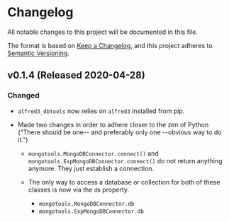 # Changelog
All notable changes to this project will be documented in this file.

The format is based on [Keep a Changelog](https://keepachangelog.com/en/1.0.0/),
and this project adheres to [Semantic Versioning](https://semver.org/spec/v2.0.0.html).


## v0.1.4 (Released 2020-04-28)

### Changed

* `alfred3_dbtools` now relies on `alfred3` installed from pip.

* Made two changes in order to adhere closer to the zen of Python ("There should be one-- and preferably only one --obvious way to do it.")
    + `mongotools.MongoDBConnector.connect()` and `mongotools.ExpMongoDBConnector.connect()` do not return anything anymore. They just establish a connection.

    + The only way to access a database or collection for both of these classes is now via the `db` property.
        - `mongotools.MongoDBConnector.db`
        - `mongotools.ExpMongoDBConnector.db`